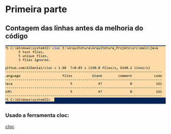 # Primeira parte
## Contagem das linhas antes da melhoria do código

<img src="./Img/contagem_linhas.png" alt="Imagem contagem linhas">

### Usado a ferramenta cloc: 
[cloc](https://github.com/AlDanial/cloc)
